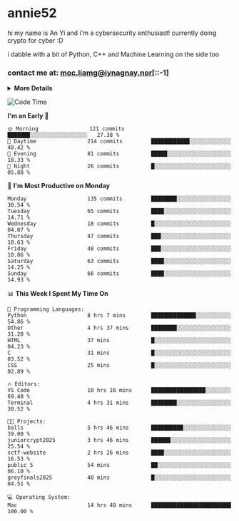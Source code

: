 # annie52 

hi my name is An Yi and i'm a cybersecurity enthusiast!
currently doing crypto for cyber :D

i dabble with a bit of Python, C++ and Machine Learning on the side too

<!--
![trophy](https://github-profile-trophy.vercel.app/?username=yanganyi&theme=discord&no-frame=true&no-bg=false&margin-w=4&row=1)
-->

### contact me at: moc.liamg@iynagnay.nor[::-1] 

<details>
<summary>
  <strong>More Details</strong>
</summary>
<br/>

**main langs**

![Python](https://img.shields.io/badge/-Python-black?style=for-the-badge&logo=python)
![C++](https://img.shields.io/badge/-C%2B%2B-black?style=for-the-badge&logo=c%2B%2B)
![Swift](https://img.shields.io/badge/-Swift-black?style=for-the-badge&logo=swift)

**dev envs**

![VSCode](https://img.shields.io/badge/-VS_Code-black?style=for-the-badge&logo=visualstudiocode)
![Figma](https://img.shields.io/badge/-Figma-black?style=for-the-badge&logo=figma)
![XCode](https://img.shields.io/badge/-XCode-black?style=for-the-badge&logo=xcode)
![Github](https://img.shields.io/badge/-Github-black?style=for-the-badge&logo=github)

**browsers**

![Arc Browser](https://img.shields.io/badge/-Arc-black?style=for-the-badge&logo=arc)
![Opera GX](https://img.shields.io/badge/-Opera_GX-black?style=for-the-badge&logo=operagx)
![Firefox](https://img.shields.io/badge/-Firefox-black?style=for-the-badge&logo=firefox)

**devices**

![macOS](https://img.shields.io/badge/-macOS-black?style=for-the-badge&logo=macos)
![Kali Linux](https://img.shields.io/badge/-Kali-black?style=for-the-badge&logo=kalilinux)
![Windows](https://img.shields.io/badge/-Windows-black?style=for-the-badge&logo=windows11)
![Android](https://img.shields.io/badge/-Android-black?style=for-the-badge&logo=android)

</details>

<!--START_SECTION:waka-->
![Code Time](http://img.shields.io/badge/Code%20Time-218%20hrs%2056%20mins-blue)

**I'm an Early 🐤** 

```text
🌞 Morning                121 commits         ███████░░░░░░░░░░░░░░░░░░   27.38 % 
🌆 Daytime                214 commits         ████████████░░░░░░░░░░░░░   48.42 % 
🌃 Evening                81 commits          █████░░░░░░░░░░░░░░░░░░░░   18.33 % 
🌙 Night                  26 commits          █░░░░░░░░░░░░░░░░░░░░░░░░   05.88 % 
```
📅 **I'm Most Productive on Monday** 

```text
Monday                   135 commits         ████████░░░░░░░░░░░░░░░░░   30.54 % 
Tuesday                  65 commits          ████░░░░░░░░░░░░░░░░░░░░░   14.71 % 
Wednesday                18 commits          █░░░░░░░░░░░░░░░░░░░░░░░░   04.07 % 
Thursday                 47 commits          ███░░░░░░░░░░░░░░░░░░░░░░   10.63 % 
Friday                   48 commits          ███░░░░░░░░░░░░░░░░░░░░░░   10.86 % 
Saturday                 63 commits          ████░░░░░░░░░░░░░░░░░░░░░   14.25 % 
Sunday                   66 commits          ████░░░░░░░░░░░░░░░░░░░░░   14.93 % 
```


📊 **This Week I Spent My Time On** 

```text
💬 Programming Languages: 
Python                   8 hrs 7 mins        ██████████████░░░░░░░░░░░   54.86 % 
Other                    4 hrs 37 mins       ████████░░░░░░░░░░░░░░░░░   31.20 % 
HTML                     37 mins             █░░░░░░░░░░░░░░░░░░░░░░░░   04.23 % 
C                        31 mins             █░░░░░░░░░░░░░░░░░░░░░░░░   03.52 % 
CSS                      25 mins             █░░░░░░░░░░░░░░░░░░░░░░░░   02.89 % 

🔥 Editors: 
VS Code                  10 hrs 16 mins      █████████████████░░░░░░░░   69.48 % 
Terminal                 4 hrs 31 mins       ████████░░░░░░░░░░░░░░░░░   30.52 % 

🐱‍💻 Projects: 
balls                    5 hrs 46 mins       ██████████░░░░░░░░░░░░░░░   39.00 % 
juniorcrypt2025          3 hrs 46 mins       ██████░░░░░░░░░░░░░░░░░░░   25.54 % 
sctf-website             2 hrs 26 mins       ████░░░░░░░░░░░░░░░░░░░░░   16.53 % 
public 5                 54 mins             ██░░░░░░░░░░░░░░░░░░░░░░░   06.10 % 
greyfinals2025           40 mins             █░░░░░░░░░░░░░░░░░░░░░░░░   04.51 % 

💻 Operating System: 
Mac                      14 hrs 48 mins      █████████████████████████   100.00 % 
```


<!--END_SECTION:waka-->

<!--
## a little background

- I am currently studying at [Hwa Chong Junior College](https://www.hci.edu.sg/), subject combi P CP M E
- Currently doing CTFs and [Leetcode](https://leetcode.com/) daily challenges
- Fluent in English and Chinese, learning Russian and Indonesian

<a href="">
  <img align="centre" src="https://github-readme-stats.vercel.app/api?username=yanganyi&count_private=true&include_all_commits=true&show_icons=true&title_color=007bff&text_color=e7e7e7&icon_color=007bff&bg_color=171c28" />
<a />
-->



<!--
![Top Langs](https://github-readme-stats.vercel.app/api/top-langs/?username=yanganyi&layout=compact&title_color=007bff&text_color=e7e7e7&icon_color=007bff&bg_color=171c28)
-->

<!--
**yanganyi/yanganyi** is a ✨ _special_ ✨ repository because its `README.md` (this file) appears on your GitHub profile.

Here are some ideas to get you started:

- 🔭 I’m currently working on ...
- 🌱 I’m currently learning ...
- 👯 I’m looking to collaborate on ...
- 🤔 I’m looking for help with ...
- 💬 Ask me about ...
- 📫 How to reach me: ...
- 😄 Pronouns: ...
- ⚡ Fun fact: ...
-->
